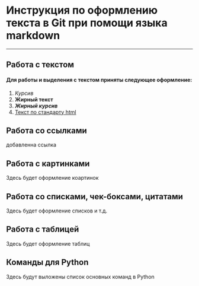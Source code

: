 # Инструкция по оформлению текста в Git при помощи языка markdown
___

## Работа с текстом
#### Для работы и выделения с текстом приняты следующее оформление:
1. *Курсив* 
2. **Жирный текст**
3. ***Жирный курсив***
4. <u>Текст по стандарту html</u>

## Работа со ссылками
добавленна ссылка

## Работа с картинками
Здесь будет оформление коартинок


## Работа со списками, чек-боксами, цитатами
Здесь будет оформление списков и т.д.


## Работа с таблицей
Здесь будет оформление таблиц


## Команды для Python
Здесь будут выложены список основных команд в Python



## 
